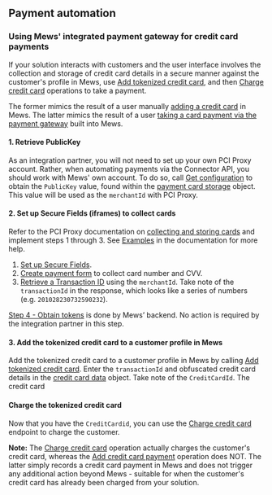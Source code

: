 ## Payment automation

### Using Mews' integrated payment gateway for credit card payments

If your solution interacts with customers and the user interface involves the collection and storage of credit card details in a secure manner against the customer's profile in Mews, use [Add tokenized credit card](../operations/finance#add-tokenized-credit-card), and then [Charge credit card](../operations/finance#charge-credit-card) operations to take a payment. 

The former mimics the result of a user manually [adding a credit card](https://help.mews.com/en/articles/4245466-add-a-new-payment-card) in Mews. The latter mimics the result of a user [taking a card payment via the payment gateway](https://intercom.help/mews-systems/en/articles/4245460-take-a-payment) built into Mews.

#### 1. Retrieve PublicKey

As an integration partner, you will not need to set up your own PCI Proxy account. Rather, when automating payments via the Connector API, you should work with Mews' own account. To do so, call [Get configuration](../operations/configuration#get-configuration) to obtain the `PublicKey` value, found within the [payment card storage](../operations/configuration#payment-card-storage) object. This value will be used as the `merchantId` with PCI Proxy.

#### 2. Set up Secure Fields (iframes) to collect cards

Refer to the PCI Proxy documentation on [collecting and storing cards](https://docs.pci-proxy.com/collect-and-store-cards/capture-iframes#3-retrieve-a-transaction-id) and implement steps 1 through 3. See [Examples](https://docs.pci-proxy.com/collect-and-store-cards/capture-iframes#examples) in the documentation for more help.
1. [Set up Secure Fields](https://docs.pci-proxy.com/collect-and-store-cards/capture-iframes#1-setup-secure-fields).
2. [Create payment form](https://docs.pci-proxy.com/collect-and-store-cards/capture-iframes#1-setup-secure-fields) to collect card number and CVV.
3. [Retrieve a Transaction ID](https://docs.pci-proxy.com/collect-and-store-cards/capture-iframes#3-retrieve-a-transaction-id) using the `merchantId`. Take note of the `transactionId` in the response, which looks like a series of numbers (e.g. `201028230732590232`).

[Step 4 - Obtain tokens](https://docs.pci-proxy.com/collect-and-store-cards/capture-iframes#4-obtain-tokens) is done by Mews’ backend. No action is required by the integration partner in this step.  

#### 3. Add the tokenized credit card to a customer profile in Mews

Add the tokenized credit card to a customer profile in Mews by calling [Add tokenized credit card](../operations/finance#add-tokenized-credit-card). Enter the `transactionId` and obfuscated credit card details in the [credit card data](../operations/finance#credit-card-data) object. Take note of the `CreditCardId`. The credit card 

#### Charge the tokenized credit card

Now that you have the `CreditCardid`, you can use the [Charge credit card](../operations/finance#charge-credit-card) endpoint to charge the customer. 

**Note:** The [Charge credit card](../operations/finance#charge-credit-card) operation actually charges the customer's credit card, whereas the [Add credit card payment](../operations/finance#add-credit-card-payment) operation does NOT. The latter simply records a credit card payment in Mews and does not trigger any additional action beyond Mews - suitable for when the customer's credit card has already been charged from your solution.



